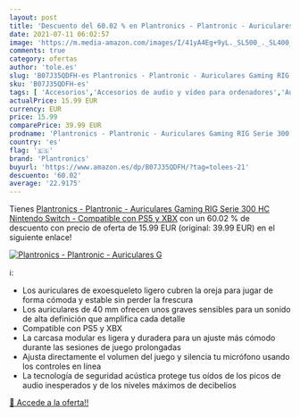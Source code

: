 ```yaml
---
layout: post
title: 'Descuento del 60.02 % en Plantronics - Plantronic - Auriculares G'
date: 2021-07-11 06:02:57
image: 'https://m.media-amazon.com/images/I/41yA4Eg+9yL._SL500_._SL400_.jpg'
comments: true
category: ofertas
author: 'tole.es'
slug: 'B07J35QDFH-es Plantronics - Plantronic - Auriculares Gaming RIG Serie...'
sku: 'B07J35QDFH-es'
tags: [ 'Accesorios','Accesorios de audio y vídeo para ordenadores','Auriculares con micrófonos','Auriculares para equipo de audio','Auriculares y accesorios','Electrónica','Informática','nintendo','plantronics','ps5', ]
actualPrice: 15.99 EUR
currency: EUR
price: 15.99
comparePrice: 39.99 EUR
prodname: 'Plantronics - Plantronic - Auriculares Gaming RIG Serie 300 HC  Nintendo Switch  - Compatible con PS5 y XBX'
country: 'es'
flag: '🇪🇸'
brand: 'Plantronics'
buyurl: 'https://www.amazon.es/dp/B07J35QDFH/?tag=tolees-21'
descuento: '60.02'
average: '22.9175'
---
```


Tienes [Plantronics - Plantronic - Auriculares Gaming RIG Serie 300 HC  Nintendo Switch  - Compatible con PS5 y XBX](https://www.amazon.es/dp/B07J35QDFH/?tag=tolees-21) con un 60.02 % de descuento con precio de oferta de 15.99 EUR (original: 39.99 EUR) en el siguiente enlace!

[![Plantronics - Plantronic - Auriculares G](https://m.media-amazon.com/images/I/41yA4Eg+9yL._SL500_._SL400_.jpg)](https://www.amazon.es/dp/B07J35QDFH/?tag=tolees-21)

ℹ️:

- Los auriculares de exoesqueleto ligero cubren la oreja para jugar de forma cómoda y estable sin perder la frescura
- Los auriculares de 40 mm ofrecen unos graves sensibles para un sonido de alta definición que amplifica cada detalle
- Compatible con PS5 y XBX
- La carcasa modular es ligera y duradera para un ajuste más cómodo durante las sesiones de juego prolongadas
- Ajusta directamente el volumen del juego y silencia tu micrófono usando los controles en línea
- La tecnología de seguridad acústica protege tus oídos de los picos de audio inesperados y de los niveles máximos de decibelios

[🛒 Accede a la oferta!!](https://www.amazon.es/dp/B07J35QDFH/?tag=tolees-21)
